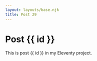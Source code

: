```yaml
---
layout: layouts/base.njk
title: Post 29
---
```


# Post {{ id }}

This is post {{ id }} in my Eleventy project.
